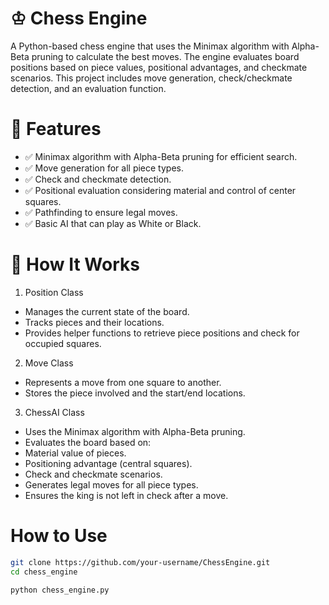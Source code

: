 # ♔ Chess Engine
A Python-based chess engine that uses the Minimax algorithm with Alpha-Beta pruning to calculate the best moves. The engine evaluates board positions based on piece values, positional advantages, and checkmate scenarios. This project includes move generation, check/checkmate detection, and an evaluation function.

# 🚀 Features 
- ✅ Minimax algorithm with Alpha-Beta pruning for efficient search. 
- ✅ Move generation for all piece types.
- ✅ Check and checkmate detection.
- ✅ Positional evaluation considering material and control of center squares.
- ✅ Pathfinding to ensure legal moves.
- ✅ Basic AI that can play as White or Black.

# 🧠 How It Works
1. Position Class
- Manages the current state of the board.
- Tracks pieces and their locations.
- Provides helper functions to retrieve piece positions and check for occupied squares.
2. Move Class
- Represents a move from one square to another.
- Stores the piece involved and the start/end locations.
3. ChessAI Class
- Uses the Minimax algorithm with Alpha-Beta pruning.
- Evaluates the board based on:
- Material value of pieces.
- Positioning advantage (central squares).
- Check and checkmate scenarios.
- Generates legal moves for all piece types.
- Ensures the king is not left in check after a move.

# How to Use 
```bash
git clone https://github.com/your-username/ChessEngine.git
cd chess_engine

python chess_engine.py
```
